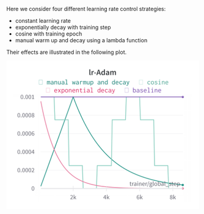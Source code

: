 
Here we consider four different learning rate control strategies:
- constant learning rate
- exponentially decay with training step
- cosine with training epoch
- manual warm up and decay using a lambda function

Their effects are illustrated in the following plot.

<img src="./WandB_lr_chat.png" alt="learning rate vs step" width="600"/>